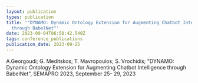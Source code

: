```yaml
---
layout: publication
types: publication
title: '"DYNAMO: Dynamic Ontology Extension for Augmenting Chatbot Intelligence
  through BabelNet"'
date: 2023-09-04T06:58:42.540Z
tags: conference_publications
publication_date: 2023-09-25
---
```

<!--StartFragment-->

A.Georgoudi; G. Meditskos; T. Mavropoulos; S. Vrochidis; "DYNAMO: Dynamic Ontology Extension for Augmenting Chatbot Intelligence through BabelNet", SEMAPRO 2023, September 25- 29, 2023

<!--EndFragment-->